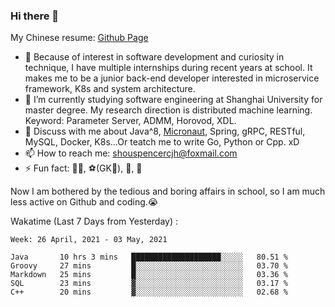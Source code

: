 ### Hi there 👋

My Chinese resume: [Github Page](https://spencercjh.github.io/resume/)

- 🔭 Because of interest in software development and curiosity in technique, I have multiple internships during recent years at school. It makes me to be a junior back-end developer interested in microservice framework, K8s and system architecture.
- 🌱 I’m currently studying software engineering at Shanghai University for master degree. My research direction is distributed machine learning. Keyword: Parameter Server, ADMM, Horovod, XDL.
- 💬 Discuss with me about Java^8, [Micronaut](http://micronaut.io/), Spring, gRPC, RESTful, MySQL, Docker, K8s...Or teatch me to write Go, Python or Cpp. xD
- 📫 How to reach me: shouspencercjh@foxmail.com
- ⚡ Fun fact: 🚴‍♂️, ⚽(GK🥅), 🏓, 🏸

Now I am bothered by the tedious and boring affairs in school, so I am much less active on Github and coding.😭

Wakatime (Last 7 Days from Yesterday) :

<!--START_SECTION:waka-->
```text
Week: 26 April, 2021 - 03 May, 2021

Java       10 hrs 3 mins   ████████████████████░░░░░   80.51 % 
Groovy     27 mins         █░░░░░░░░░░░░░░░░░░░░░░░░   03.70 % 
Markdown   25 mins         █░░░░░░░░░░░░░░░░░░░░░░░░   03.36 % 
SQL        23 mins         ▓░░░░░░░░░░░░░░░░░░░░░░░░   03.17 % 
C++        20 mins         ▓░░░░░░░░░░░░░░░░░░░░░░░░   02.68 % 
```
<!--END_SECTION:waka-->
